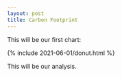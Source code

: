 ```yaml
---
layout: post
title: Carbon Footprint
---
```


This will be our first chart:

{% include 2021-06-01/donut.html %}

This will be our analysis.
